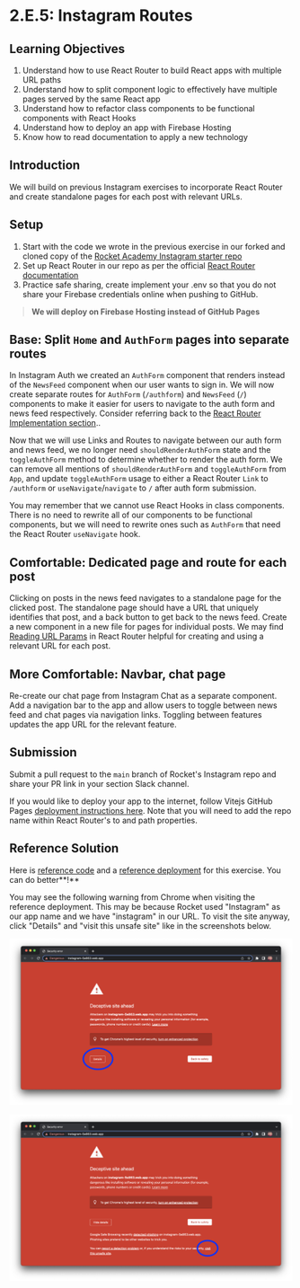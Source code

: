 # 2.E.5: Instagram Routes

## Learning Objectives

1. Understand how to use React Router to build React apps with multiple URL paths
2. Understand how to split component logic to effectively have multiple pages served by the same React app
3. Understand how to refactor class components to be functional components with React Hooks
4. Understand how to deploy an app with Firebase Hosting
5. Know how to read documentation to apply a new technology

## Introduction

We will build on previous Instagram exercises to incorporate React Router and create standalone pages for each post with relevant URLs.

## Setup

1. Start with the code we wrote in the previous exercise in our forked and cloned copy of the <a href="https://github.com/rocketacademy/instagram-3.2" target="_blank">Rocket Academy Instagram starter repo</a>
2. Set up React Router in our repo as per the official <a href="https://reactrouter.com/en/6.18.0/start/overview#nested-routes" target="_blank">React Router documentation</a>
3. Practice safe sharing, create implement your .env so that you do not share your Firebase credentials online when pushing to GitHub.

>**We will deploy on Firebase Hosting instead of GitHub Pages**

## Base: Split `Home` and `AuthForm` pages into separate routes

In Instagram Auth we created an `AuthForm` component that renders instead of the `NewsFeed` component when our user wants to sign in. We will now create separate routes for `AuthForm` (`/authform`) and `NewsFeed` (`/`) components to make it easier for users to navigate to the auth form and news feed respectively. Consider referring back to the <a href="https://reactrouter.com/en/6.18.0/start/overview#client-side-routing" target="_blank">React Router Implementation section</a>..

Now that we will use Links and Routes to navigate between our auth form and news feed, we no longer need `shouldRenderAuthForm` state and the `toggleAuthForm` method to determine whether to render the auth form. We can remove all mentions of `shouldRenderAuthForm` and `toggleAuthForm` from `App`, and update `toggleAuthForm` usage to either a React Router `Link` to `/authform` or `useNavigate`/`navigate` to `/` after auth form submission.

You may remember that we cannot use React Hooks in class components. There is no need to rewrite all of our components to be functional components, but we will need to rewrite ones such as `AuthForm` that need the React Router `useNavigate` hook.&#x20;

## Comfortable: Dedicated page and route for each post

Clicking on posts in the news feed navigates to a standalone page for the clicked post. The standalone page should have a URL that uniquely identifies that post, and a back button to get back to the news feed. Create a new component in a new file for pages for individual posts. We may find <a href="https://reactrouter.com/docs/en/v6/getting-started/tutorial#reading-url-params" target="_blank">Reading URL Params</a> in React Router helpful for creating and using a relevant URL for each post.

## More Comfortable: Navbar, chat page

Re-create our chat page from Instagram Chat as a separate component. Add a navigation bar to the app and allow users to toggle between news feed and chat pages via navigation links. Toggling between features updates the app URL for the relevant feature.

## Submission

Submit a pull request to the `main` branch of Rocket's Instagram repo and share your PR link in your section Slack channel.

If you would like to deploy your app to the internet, follow Vitejs GitHub Pages <a href="https://vitejs.dev/guide/static-deploy.html" target="_blank">deployment instructions here</a>. Note that you will need to add the repo name within React Router's to and path properties.&#x20;

## Reference Solution

Here is <a href="https://github.com/rocketacademy/instagram-3.2/tree/solution-routes-base" target="_blank">reference code</a> and a <a href="https://instagram-bootcamp-3.web.app/" target="_blank">reference deployment</a> for this exercise. You can do better**!**

You may see the following warning from Chrome when visiting the reference deployment. This may be because Rocket used "Instagram" as our app name and we have "instagram" in our URL. To visit the site anyway, click "Details" and "visit this unsafe site" like in the screenshots below.

![Chrome warns us of deceptive sites. Source: Rocket Academy](<../../.gitbook/assets/2.E.4 - Instagram Routes - Deceptive Site.png>)

![To visit the site anyway, click "visit this unsafe site". Source: Rocket Academy](<../../.gitbook/assets/2.E.4 - Instagram Routes - Deceptive Site Details.png>)
